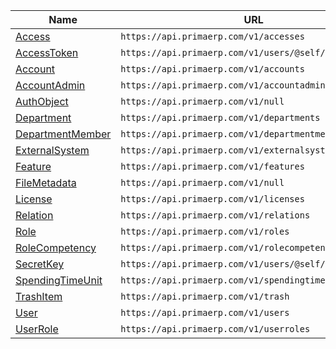 | Name                                    | URL                                                    |
|-----------------------------------------|--------------------------------------------------------|
| [Access](access.md)                     | `https://api.primaerp.com/v1/accesses`                 |
| [AccessToken](accesstoken.md)           | `https://api.primaerp.com/v1/users/@self/accesstokens` |
| [Account](account.md)                   | `https://api.primaerp.com/v1/accounts`                 |
| [AccountAdmin](accountadmin.md)         | `https://api.primaerp.com/v1/accountadmins`            |
| [AuthObject](authobject.md)             | `https://api.primaerp.com/v1/null`                     |
| [Department](department.md)             | `https://api.primaerp.com/v1/departments`              |
| [DepartmentMember](departmentmember.md) | `https://api.primaerp.com/v1/departmentmembers`        |
| [ExternalSystem](externalsystem.md)     | `https://api.primaerp.com/v1/externalsystems`          |
| [Feature](feature.md)                   | `https://api.primaerp.com/v1/features`                 |
| [FileMetadata](filemetadata.md)         | `https://api.primaerp.com/v1/null`                     |
| [License](license.md)                   | `https://api.primaerp.com/v1/licenses`                 |
| [Relation](relation.md)                 | `https://api.primaerp.com/v1/relations`                |
| [Role](role.md)                         | `https://api.primaerp.com/v1/roles`                    |
| [RoleCompetency](rolecompetency.md)     | `https://api.primaerp.com/v1/rolecompetencies`         |
| [SecretKey](secretkey.md)               | `https://api.primaerp.com/v1/users/@self/secretkeys`   |
| [SpendingTimeUnit](spendingtimeunit.md) | `https://api.primaerp.com/v1/spendingtime`             |
| [TrashItem](trashitem.md)               | `https://api.primaerp.com/v1/trash`                    |
| [User](user.md)                         | `https://api.primaerp.com/v1/users`                    |
| [UserRole](userrole.md)                 | `https://api.primaerp.com/v1/userroles`                |

